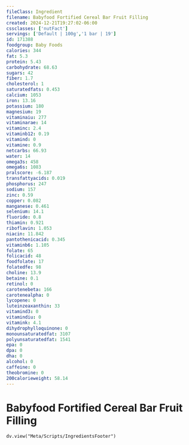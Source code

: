 ```yaml
---
fileClass: Ingredient
filename: Babyfood Fortified Cereal Bar Fruit Filling
created: 2024-12-21T19:27:02-06:00
cssclasses: ['nutFact']
servings: ['Default | 100g','1 bar | 19']
id: 171388
foodgroup: Baby Foods
calories: 344
fat: 5.3
protein: 5.43
carbohydrate: 68.63
sugars: 42
fiber: 1.7
cholesterol: 1
saturatedfats: 0.453
calcium: 1053
iron: 13.16
potassium: 180
magnesium: 19
vitaminaiu: 277
vitaminarae: 14
vitaminc: 2.4
vitaminb12: 0.19
vitamind: 0
vitamine: 0.9
netcarbs: 66.93
water: 14
omega3s: 458
omega6s: 1083
pralscore: -6.187
transfattyacids: 0.019
phosphorus: 247
sodium: 157
zinc: 0.59
copper: 0.082
manganese: 0.461
selenium: 14.1
fluoride: 0.8
thiamin: 0.921
riboflavin: 1.053
niacin: 11.842
pantothenicacid: 0.345
vitaminb6: 1.105
folate: 65
folicacid: 48
foodfolate: 17
folatedfe: 98
choline: 13.9
betaine: 0.1
retinol: 0
carotenebeta: 166
carotenealpha: 0
lycopene: 0
luteinzeaxanthin: 33
vitamind3: 0
vitamindiu: 0
vitamink: 4.1
dihydrophylloquinone: 0
monounsaturatedfat: 3107
polyunsaturatedfat: 1541
epa: 0
dpa: 0
dha: 0
alcohol: 0
caffeine: 0
theobromine: 0
200calorieweight: 58.14
---
```


# Babyfood Fortified Cereal Bar Fruit Filling

```dataviewjs
dv.view("Meta/Scripts/IngredientsFooter")
```